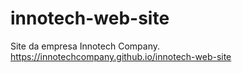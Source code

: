 # innotech-web-site
Site da empresa Innotech Company.
https://innotechcompany.github.io/innotech-web-site
